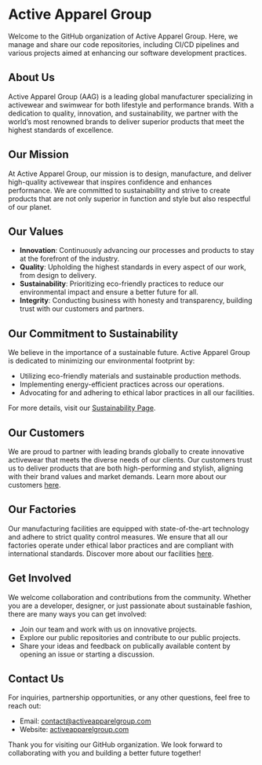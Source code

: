 
# Active Apparel Group

Welcome to the GitHub organization of Active Apparel Group. Here, we manage and share our code repositories, including CI/CD pipelines and various projects aimed at enhancing our software development practices.

## About Us

Active Apparel Group (AAG) is a leading global manufacturer specializing in activewear and swimwear for both lifestyle and performance brands. With a dedication to quality, innovation, and sustainability, we partner with the world’s most renowned brands to deliver superior products that meet the highest standards of excellence.

## Our Mission

At Active Apparel Group, our mission is to design, manufacture, and deliver high-quality activewear that inspires confidence and enhances performance. We are committed to sustainability and strive to create products that are not only superior in function and style but also respectful of our planet.

## Our Values

- **Innovation**: Continuously advancing our processes and products to stay at the forefront of the industry.
- **Quality**: Upholding the highest standards in every aspect of our work, from design to delivery.
- **Sustainability**: Prioritizing eco-friendly practices to reduce our environmental impact and ensure a better future for all.
- **Integrity**: Conducting business with honesty and transparency, building trust with our customers and partners.

## Our Commitment to Sustainability

We believe in the importance of a sustainable future. Active Apparel Group is dedicated to minimizing our environmental footprint by:

- Utilizing eco-friendly materials and sustainable production methods.
- Implementing energy-efficient practices across our operations.
- Advocating for and adhering to ethical labor practices in all our facilities.

For more details, visit our [Sustainability Page](https://activeapparelgroup.com/our-responsibility).

## Our Customers

We are proud to partner with leading brands globally to create innovative activewear that meets the diverse needs of our clients. Our customers trust us to deliver products that are both high-performing and stylish, aligning with their brand values and market demands. Learn more about our customers [here](https://activeapparelgroup.com/customers).

## Our Factories

Our manufacturing facilities are equipped with state-of-the-art technology and adhere to strict quality control measures. We ensure that all our factories operate under ethical labor practices and are compliant with international standards. Discover more about our facilities [here](https://activeapparelgroup.com/our-factories).

## Get Involved

We welcome collaboration and contributions from the community. Whether you are a developer, designer, or just passionate about sustainable fashion, there are many ways you can get involved:

- Join our team and work with us on innovative projects.
- Explore our public repositories and contribute to our public projects.
- Share your ideas and feedback on publically available content by opening an issue or starting a discussion.

## Contact Us

For inquiries, partnership opportunities, or any other questions, feel free to reach out:

- Email: [contact@activeapparelgroup.com](mailto:contact@activeapparelgroup.com)
- Website: [activeapparelgroup.com](https://activeapparelgroup.com)

Thank you for visiting our GitHub organization. We look forward to collaborating with you and building a better future together!
